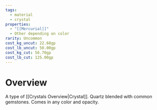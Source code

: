 ```yaml
---
tags:
  - material
  - crystal
properties:
  - "[[Mercurial]]"
  - Other depending on color
rarity: Uncommon
cost_kg_uncut: 22.68gp
cost_lb_uncut: 50.00gp
cost_kg_cut: 56.70gp
cost_lb_cut: 125.00gp
---
```

# Overview
A type of [[Crystals Overview|Crystal]]. Quartz blended with common gemstones. Comes in any color and opacity.